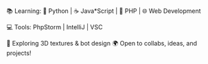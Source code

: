 📚 Learning:
🐍 Python | ☕ Java*Script | 🐘 PHP | 🌐 Web Development

💻 Tools: PhpStorm | IntelliJ | VSC

🎨 Exploring 3D textures & bot design
🌍 Open to collabs, ideas, and projects!
<!---
xefft/xefft is a ✨ special ✨ repository because its `README.md` (this file) appears on your GitHub profile.
You can click the Preview link to take a look at your changes.
--->
